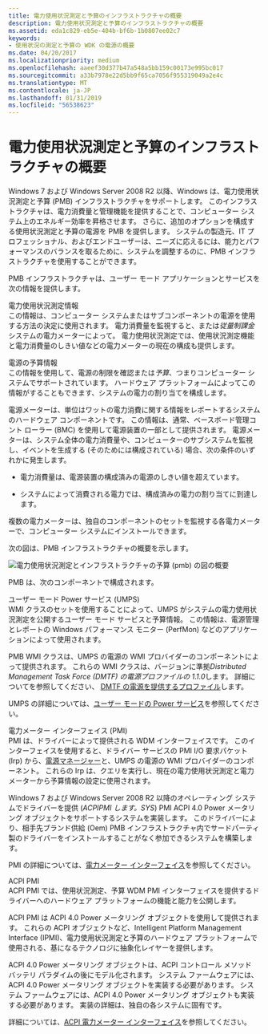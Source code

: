 ```yaml
---
title: 電力使用状況測定と予算のインフラストラクチャの概要
description: 電力使用状況測定と予算のインフラストラクチャの概要
ms.assetid: eda1c829-eb5e-404b-bf6b-1b0807ee02c7
keywords:
- 使用状況の測定と予算の WDK の電源の概要
ms.date: 04/20/2017
ms.localizationpriority: medium
ms.openlocfilehash: aaeef30d377b47a548a5bb159c00173e995bc017
ms.sourcegitcommit: a33b7978e22d5bb9f65ca7056f955319049a2e4c
ms.translationtype: MT
ms.contentlocale: ja-JP
ms.lasthandoff: 01/31/2019
ms.locfileid: "56538623"
---
```

# <a name="overview-of-the-power-metering-and-budgeting-infrastructure"></a>電力使用状況測定と予算のインフラストラクチャの概要


Windows 7 および Windows Server 2008 R2 以降、Windows は、電力使用状況測定と予算 (PMB) インフラストラクチャをサポートします。 このインフラストラクチャは、電力消費量と管理機能を提供することで、コンピューター システム上のエネルギー効率を昇格させます。 さらに、追加のオプションを構成する使用状況測定と予算の電源を PMB を提供します。 システムの製造元、IT プロフェッショナル、およびエンドユーザーは、ニーズに応えるには、能力とパフォーマンスのバランスを取るために、システムを調整するのに、PMB インフラストラクチャを使用することができます。

PMB インフラストラクチャは、ユーザー モード アプリケーションとサービスを次の情報を提供します。

<span id="Power_Metering_Information"></span><span id="power_metering_information"></span><span id="POWER_METERING_INFORMATION"></span>電力使用状況測定情報  
この情報は、コンピューター システムまたはサブコンポーネントの電源を使用する方法の決定に使用されます。 電力消費量を監視すると、または*従量制課金*システムの電力メーターによって。 電力使用状況測定では、使用状況測定機能と電力消費量のしきい値などの電力メーターの現在の構成も提供します。

<span id="Power_Budgeting_Information"></span><span id="power_budgeting_information"></span><span id="POWER_BUDGETING_INFORMATION"></span>電源の予算情報  
この情報を使用して、電源の制限を確認または*予算*、つまりコンピューター システムでサポートされています。 ハードウェア プラットフォームによってこの情報がすることもできます、システムの電力の割り当てを構成します。

電源メーターは、単位はワットの電力消費に関する情報をレポートするシステムのハードウェア コンポーネントです。 この情報は、通常、ベースボード管理コント ローラー (BMC) を使用して電源装置の一部として提供されます。 電源メーターは、システム全体の電力消費量や、コンピューターのサブシステムを監視し、イベントを生成する (そのためには構成されている) 場合、次の条件のいずれかに発生します。

-   電力消費量は、電源装置の構成済みの電源のしきい値を超えています。

-   システムによって消費される電力では、構成済みの電力の割り当てに到達します。

複数の電力メーターは、独自のコンポーネントのセットを監視する各電力メーターで、コンピューター システムにインストールできます。

次の図は、PMB インフラストラクチャの概要を示します。

![電力使用状況測定とインフラストラクチャの予算 (pmb) の図の概要 ](images/powermeter-1.png)

PMB は、次のコンポーネントで構成されます。

<span id="User-Mode_Power_Service__UMPS_"></span><span id="user-mode_power_service__umps_"></span><span id="USER-MODE_POWER_SERVICE__UMPS_"></span>ユーザー モード Power サービス (UMPS)  
WMI クラスのセットを使用することによって、UMPS がシステムの電力使用状況測定を公開するユーザー モード サービスと予算情報。 この情報は、電源管理とレポートの Windows パフォーマンス モニター (PerfMon) などのアプリケーションによって使用されます。

PMB WMI クラスは、UMPS の電源の WMI プロバイダーのコンポーネントによって提供されます。 これらの WMI クラスは、バージョンに準拠*Distributed Management Task Force (DMTF) の電源プロファイルの 1.1.0*します。 詳細についてを参照してください、 [DMTF の電源を提供するプロファイル](https://go.microsoft.com/fwlink/p/?linkid=145048)します。

UMPS の詳細については、[ユーザー モードの Power サービス](user-mode-power-service.md)を参照してください。

<span id="Power_Meter_Interface__PMI__"></span><span id="power_meter_interface__pmi__"></span><span id="POWER_METER_INTERFACE__PMI__"></span>電力メーター インターフェイス (PMI)   
PMI は、ドライバーによって提供される WDM インターフェイスです。 このインターフェイスを使用すると、ドライバー サービスの PMI I/O 要求パケット (Irp) から、[電源マネージャー](https://msdn.microsoft.com/library/windows/hardware/ff559829)と、UMPS の電源の WMI プロバイダーのコンポーネント。 これらの Irp は、クエリを実行し、現在の電力使用状況測定と電力メーターから予算情報の設定に使用されます。

Windows 7 および Windows Server 2008 R2 以降のオペレーティング システムでドライバーを提供 (*ACPIPMI します。SYS*) PMI ACPI 4.0 Power メータリング オブジェクトをサポートするシステムを実装します。 このドライバーにより、相手先ブランド供給 (Oem) PMB インフラストラクチャ内でサードパーティ製のドライバーをインストールすることがなく参加できるシステムを構築します。

PMI の詳細については、[電力メーター インターフェイス](power-meter-interface.md)を参照してください。

<span id="ACPI_PMI"></span><span id="acpi_pmi"></span>ACPI PMI  
ACPI PMI では、使用状況測定、予算 WDM PMI インターフェイスを提供するドライバーへのハードウェア プラットフォームの機能と能力を公開します。

ACPI PMI は ACPI 4.0 Power メータリング オブジェクトを使用して提供されます。 これらの ACPI オブジェクトなど、Intelligent Platform Management Interface (IPMI)、電力使用状況測定と予算のハードウェア プラットフォームで使用される、基になるテクノロジに抽象化レイヤーを提供します。

ACPI 4.0 Power メータリング オブジェクトは、ACPI コントロール メソッド バッテリ パラダイムの後にモデル化されます。 システム ファームウェアには、ACPI 4.0 Power メータリング オブジェクトを実装する必要があります。 システム ファームウェアには、ACPI 4.0 Power メータリング オブジェクトも実装する必要があります。 実装の詳細は、独自の各システムに固有です。

詳細については、[ACPI 電力メーター インターフェイス](acpi-power-meter-interface.md)を参照してください。

 

 




